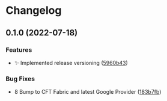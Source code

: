 # Changelog

## 0.1.0 (2022-07-18)


### Features

* :sparkles: Implemented release versioning ([5960b43](https://github.com/apigee/terraform-modules/commit/5960b43908407603eee29e1d85141d14d102f6c4))


### Bug Fixes

* 8 Bump to CFT Fabric and latest Google Provider ([183b7fb](https://github.com/apigee/terraform-modules/commit/183b7fb3db9f95494f6b28fceb1111155996578c))
